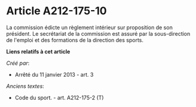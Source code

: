 # Article A212-175-10

La commission édicte un règlement intérieur sur proposition de son président. Le secrétariat de la commission est assuré par
la sous-direction de l'emploi et des formations de la direction des sports.

**Liens relatifs à cet article**

_Créé par_:

  - Arrêté du 11 janvier 2013 - art. 3

_Anciens textes_:

  - Code du sport. - art. A212-175-2 (T)
